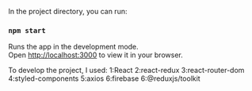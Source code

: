 In the project directory, you can run:
### `npm start`

Runs the app in the development mode.\
Open [http://localhost:3000](http://localhost:3000) to view it in your browser.


To develop the project, I used:
    1:React
    2:react-redux
    3:react-router-dom
    4:styled-components
    5:axios
    6:firebase
    6:@reduxjs/toolkit